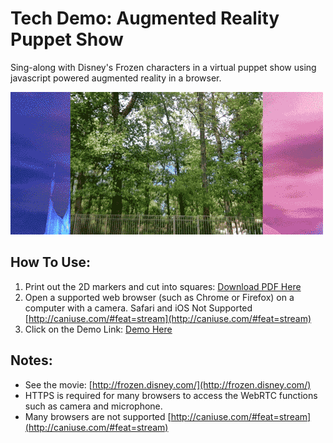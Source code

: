# Tech Demo: Augmented Reality Puppet Show
Sing-along with Disney's Frozen characters in a virtual puppet show using javascript powered augmented reality in a browser.

![Gif Demo](https://raw.githubusercontent.com/cassell/frozen-web-augmented-reality-demo/master/gif-demo.gif)

## How To Use:

1. Print out the 2D markers and cut into squares: [Download PDF Here](https://github.com/cassell/frozen-web-augmented-reality-demo/raw/master/markers.pdf)
2. Open a supported web browser (such as Chrome or Firefox) on a computer with a camera. Safari and iOS Not Supported [http://caniuse.com/#feat=stream](http://caniuse.com/#feat=stream)
3. Click on the Demo Link: [Demo Here](https://s3.amazonaws.com/cassell-webvr/20160508/frozen-ar-demo/frozen-ar/index.html)

## Notes:
* See the movie: [http://frozen.disney.com/](http://frozen.disney.com/)
* HTTPS is required for many browsers to access the WebRTC functions such as camera and microphone.
* Many browsers are not supported [http://caniuse.com/#feat=stream](http://caniuse.com/#feat=stream)

